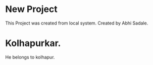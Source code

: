 # New Project

This Project was created from local system.
Created by Abhi Sadale. 
# Kolhapurkar.
He belongs to kolhapur.